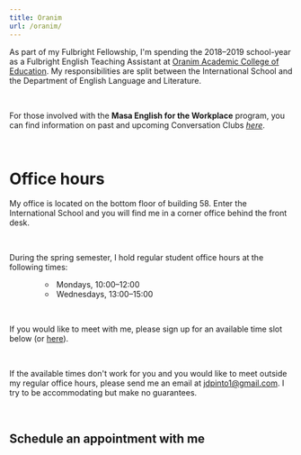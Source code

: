```yaml
---
title: Oranim
url: /oranim/
---
```


As part of my Fulbright Fellowship, I'm spending the 2018–2019 school-year as a Fulbright English Teaching Assistant at [Oranim Academic College of Education](http://www.oranim.ac.il/). My responsibilities are split between the International School and the Department of English Language and Literature.

<br />

For those involved with the **Masa English for the Workplace** program, you can find information on past and upcoming Conversation Clubs [*here*](/oranim/conversationclub/).

<br />

# Office hours

My office is located on the bottom floor of building 58. Enter the International School and you will find me in a corner office behind the front desk.

<br />

During the spring semester, I hold regular student office hours at the following times:

<ul style="text-indent:40px; list-style: circle inside;">
  <li>Mondays, 10:00–12:00</li>
  <li>Wednesdays, 13:00–15:00</li>
</ul>

<br />

If you would like to meet with me, please sign up for an available time slot below (or [here](https://calendly.com/juanpinto)).

<br />

If the available times don't work for you and you would like to meet outside my regular office hours, please send me an email at [jdpinto1@gmail.com](mailto:jdpinto1@gmail.com). I try to be accommodating but make no guarantees.

<br />

## Schedule an appointment with me

<br />

<!-- Calendly inline widget begin -->
<div class="calendly-inline-widget" data-url="https://calendly.com/juanpinto/30min" style="min-width:320px;height:580px;"></div>
<script type="text/javascript" src="https://assets.calendly.com/assets/external/widget.js"></script>
<!-- Calendly inline widget end -->
